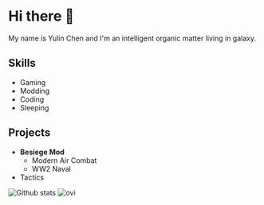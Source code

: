 # Hi there 👋

My name is Yulin Chen and I'm an intelligent organic matter living in galaxy.

## Skills
- Gaming
- Modding
- Coding
- Sleeping

## Projects
- **Besiege Mod** 
  - Modern Air Combat
  - WW2 Naval
- Tactics

![Github stats](https://github-readme-stats.vercel.app/api?username=Chen-Yulin&show_icons=true&theme=radical)
<img src="https://github-readme-stats.vercel.app/api/top-langs?username=Chen-Yulin&show_icons=true&locale=en&layout=compact&theme=chartreuse-dark" alt="ovi" />
